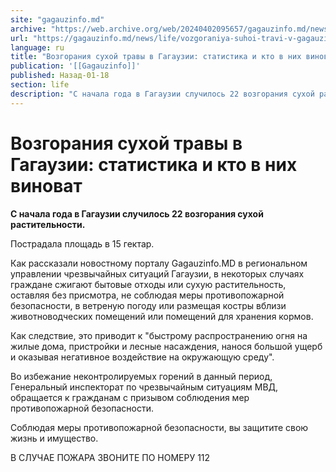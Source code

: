 ```yaml
---
site: "gagauzinfo.md"
archive: "https://web.archive.org/web/20240402095657/gagauzinfo.md/news/life/vozgoraniya-suhoi-travi-v-gagauzii-statistika-i-kto-v-nih-vinovat"
url: "https://gagauzinfo.md/news/life/vozgoraniya-suhoi-travi-v-gagauzii-statistika-i-kto-v-nih-vinovat"
language: ru
title: "Возгорания сухой травы в Гагаузии: статистика и кто в них виноват"
publication: '[[Gagauzinfo]]'
published: Назад-01-18
section: life
description: "С начала года в Гагаузии случилось 22 возгорания сухой растительности."
---
```


# Возгорания сухой травы в Гагаузии: статистика и кто в них виноват

**С начала года в Гагаузии случилось 22 возгорания сухой растительности.**

Пострадала площадь в 15 гектар.

Как рассказали новостному порталу Gagauzinfo.MD в региональном управлении чрезвычайных ситуаций Гагаузии, в некоторых случаях граждане сжигают бытовые отходы или сухую растительность, оставляя без присмотра, не соблюдая меры противопожарной безопасности, в ветреную погоду или размещая костры вблизи животноводческих помещений или помещений для хранения кормов.

Как следствие, это приводит к "быстрому распространению огня на жилые дома, пристройки и лесные насаждения, нанося большой ущерб и оказывая негативное воздействие на окружающую среду".

Во избежание неконтролируемых горений в данный период, Генеральный инспекторат по чрезвычайным cитуациям МВД, обращается к гражданам с призывом соблюдения мер противопожарной безопасности.

Соблюдая меры противопожарной безопасности, вы защитите свою жизнь и имущество.

В СЛУЧАЕ ПОЖАРА ЗВОНИТЕ ПО НОМЕРУ 112